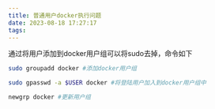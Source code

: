 ```yaml
---
title: 普通用户docker执行问题
date: 2023-08-18 17:27:17
tags:
---
```


通过将用户添加到docker用户组可以将sudo去掉，命令如下

```bash
sudo groupadd docker #添加docker用户组

sudo gpasswd -a $USER docker #将登陆用户加入到docker用户组中

newgrp docker #更新用户组
```